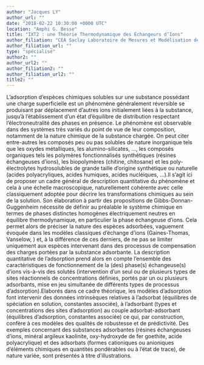 ```yaml
---
author: "Jacques LY"
author_url: ""
date: "2018-02-22 10:30:00 +0000 UTC"
location: "Amphi G. Besse"
title: "IXT2 : une Théorie Thermodynamique des Echangeurs d’Ions"
author_filiation: "CEA Saclay Laboratoire de Mesures et Modélisation de la Migration des Radionucléides"
author_filiation_url: ""
type: "spécialisé"
author2: ""
author_url2: ""
author_filiation2: ""
author_filiation_url2: ""
title2: ""
---
```

L’adsorption d’espèces chimiques solubles sur une substance possédant une charge superficielle est un phénomène généralement réversible se produisant par déplacement d’autres ions initialement liées à la substance, jusqu’à l’établissement d’un état d’équilibre de distribution respectant l’électroneutralité des phases en présence. Le phénomène est observable dans des systèmes très variés du point de vue de leur composition, notamment de la nature chimique de la substance chargée. On peut citer entre-autres les composés peu ou pas solubles de nature inorganique tels que les oxydes métalliques, les alumino-silicates, …, les composés organiques tels les polymères fonctionnalisés synthétiques (résines échangeuses d’ions), les biopolymères (chitine, chitosane) et les poly-électrolytes hydrosolubles de grande taille d’origine synthétique ou naturelle (acides polyacryliques, acides humiques, acides nucléiques, …).Il s’agit ici de proposer un cadre général de description quantitative du phénomène et cela à une échelle macroscopique, naturellement cohérente avec celle classiquement adoptée pour décrire les transformations chimiques au sein de la solution. Son élaboration à partir des propositions de Gibbs-Donnan-Guggenheim nécessite de définir au préalable le système chimique en termes de phases distinctes homogènes électriquement neutres en équilibre thermodynamique, en particulier la phase échangeuse d’ions. Cela permet alors de préciser la nature des espèces adsorbées, vaguement évoquée dans les modèles classiques d’échange d’ions (Gaines-Thomas, Vanselow, ) et, à la différence de ces derniers, de ne pas se limiter uniquement aux espèces intervenant dans des processus de compensation des charges portées par la substance adsorbante. La description quantitative de l’adsorption prend alors en compte l’ensemble des caractéristiques de fonctionnement de la (des) phase(s) échangeuse(s) d’ions vis-à-vis des solutés (intervention d’un seul ou de plusieurs types de sites réactionnels de concentrations définies, portés par un ou plusieurs adsorbants, mise en jeu simultanée de différents types de processus d’adsorption).Elaborés dans ce cadre théorique, les modèles d’adsorption font intervenir des données intrinsèques relatives à l’adsorbat (équilibres de spéciation en solution, constantes associée), à l’adsorbant (types et concentrations des sites d’adsorption) au couple adsorbat-adsorbant (équilibres d’adsorption, constantes associée) ce qui, par construction, confère à ces modèles des qualités de robustesse et de prédictivité. Des exemples concernant des substances adsorbantes (résines échangeuses d’ions, minéral argileux kaolinite, oxy-hydroxyde de fer goethite, acide polyacrylique) et des adsorbats (formes cationiques ou anioniques d’éléments chimiques en quantités pondérables ou à l’état de trace), de nature variée, sont présentés à titre d’illustrations.
